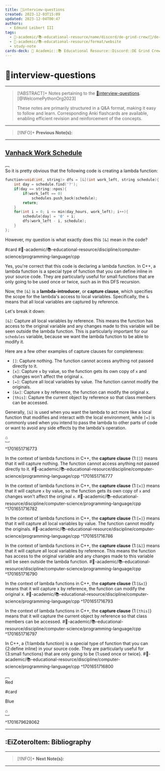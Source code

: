 ```yaml
---
title: 📒interview-questions
created: 2023-12-03T15:09
updated: 2023-12-04T00:47
authors:
  - Edmund Leibert III
tags:
  - 🔴-academic/📚-educational-resource/name/discord/de-grind-crew/🔖/de-grind-crew-∋-table-of-contents
  - 🔴-academic/📚-educational-resource/format/website
  - study-note
cards-deck: 🔴 Academic::📚 Educational Resource::Discord::DE Grind Crew::💼 Vocational::📒interview-questions
---
```


# 📒interview-questions

---

> [!ABSTRACT]+ 
> Notes pertaining to the [📒interview-questions](https://discord.com/channels/1153061162846539866/1168706308158001272). [@WelcomePythonOrg2023]
> 
> These notes are primarily structured in a Q&A format, making it easy to follow and learn. Corresponding Anki flashcards are available, enabling efficient revision and reinforcement of the concepts.

---

> [!INFO]+ 
> **Previous Note(s):**
> 

---

## [Vanhack Work Schedule](https://discord.com/channels/1153061162846539866/1168706308158001272/1180261592328319006)

﹇<br>
So it is pretty obvious that the following code is creating a lambda function:

```cpp
function<void(int, string)> dfs = [&](int work_left, string schedule){
	int day = schedule.find('?');
	if(day == string::npos){
		if(work_left == 0)
			schedules.push_back(schedule);
		return;
	}
	for(int i = 0; i <= min(day_hours, work_left); i++){
		schedule[day] = '0' + i;
		dfs(work_left - i, schedule);
	}
};
```

However, my question is what exactly does this `[&]` mean in the code?

#card #🔴-academic/📚-educational-resource/discipline/computer-science/programming-language/cpp 

Yes, you're correct that this code is declaring a lambda function. In C++, a lambda function is a special type of function that you can define inline in your source code. They are particularly useful for small functions that are only going to be used once or twice, such as in this DFS recursion.

Now, the `[&]` is a **lambda-introducer**, or **capture clause**, which specifies the scope for the lambda's access to local variables. Specifically, the `&` means that all local variables are captured by reference.

Let's break it down:

`[&]`: Capture all local variables by reference. This means the function has access to the original variable and any changes made to this variable will be seen outside the lambda function. This is particularly important for our `schedules` variable, because we want the lambda function to be able to modify it.

Here are a few other examples of capture clauses for completeness:
- `[]`: Capture nothing. The function cannot access anything not passed directly to it.
- `[x]`: Capture `x` by value, so the function gets its own copy of `x` and changes won't affect the original `x`.
- `[=]`: Capture all local variables by value. The function cannot modify the originals.
- `[&x]`: Capture x by reference, the function can modify the original x.
- `[this]`: Capture the current object by reference so that class members can be accessed.

Generally, `[&]` is used when you want the lambda to act more like a local function that modifies and interact with the local environment, while `[=]` is commonly used when you intend to pass the lambda to other parts of code or want to avoid any side effects by the lambda's operation.

⌂
<br>﹈<br>^1701651716773

In the context of lambda functions in C++, the **capture clause** {1:`[]`} means that it will capture nothing. The function cannot access anything not passed directly to it.
#🔴-academic/📚-educational-resource/discipline/computer-science/programming-language/cpp
^1701651716777

In the context of lambda functions in C++, the **capture clause** {1:`[x]`} means that it will capture `x` by value, so the function gets its own copy of `x` and changes won't affect the original `x`.
#🔴-academic/📚-educational-resource/discipline/computer-science/programming-language/cpp
^1701651716782

In the context of lambda functions in C++, the **capture clause** {1:`[=]`} means that it will capture all local variables by value. The function cannot modify the originals.
#🔴-academic/📚-educational-resource/discipline/computer-science/programming-language/cpp
^1701651716786

In the context of lambda functions in C++, the **capture clause** {1:`[&]`} means that it will capture all local variables by reference. This means the function has access to the original variable and any changes made to this variable will be seen outside the lambda function.
#🔴-academic/📚-educational-resource/discipline/computer-science/programming-language/cpp
^1701651716790

In the context of lambda functions in C++, the **capture clause** {1:`[&x]`} means that it will capture x by reference, the function can modify the original x.
#🔴-academic/📚-educational-resource/discipline/computer-science/programming-language/cpp
^1701651716793

In the context of lambda functions in C++, the **capture clause** {1:`[this]`} means that it will capture the current object by reference so that class members can be accessed.
#🔴-academic/📚-educational-resource/discipline/computer-science/programming-language/cpp
^1701651716797

In C++, a {1:lambda function} is a special type of function that you can {2:define inline} in your source code. They are particularly useful for {3:small functions} that are only going to be {1:used once or twice}.
#🔴-academic/📚-educational-resource/discipline/computer-science/programming-language/cpp
^1701651716800

﹇<br>
Red

#card 

Blue

⌂
<br>﹈<br>^1701679628062


---

## :EiZoteroItem: Bibliography

---

> [!INFO]+
> **Next Note(s):**

---
